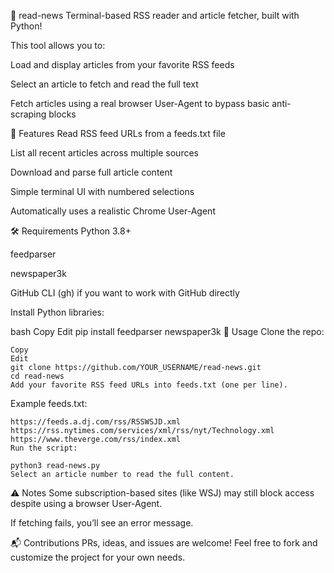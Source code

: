 
📖 read-news
Terminal-based RSS reader and article fetcher, built with Python!

This tool allows you to:

Load and display articles from your favorite RSS feeds

Select an article to fetch and read the full text

Fetch articles using a real browser User-Agent to bypass basic anti-scraping blocks

🚀 Features
Read RSS feed URLs from a feeds.txt file

List all recent articles across multiple sources

Download and parse full article content

Simple terminal UI with numbered selections

Automatically uses a realistic Chrome User-Agent

🛠 Requirements
Python 3.8+

feedparser

newspaper3k

GitHub CLI (gh) if you want to work with GitHub directly

Install Python libraries:

bash
Copy
Edit
pip install feedparser newspaper3k
📄 Usage
Clone the repo:

~~~
Copy
Edit
git clone https://github.com/YOUR_USERNAME/read-news.git
cd read-news
Add your favorite RSS feed URLs into feeds.txt (one per line).
~~~

Example feeds.txt:
~~~
https://feeds.a.dj.com/rss/RSSWSJD.xml
https://rss.nytimes.com/services/xml/rss/nyt/Technology.xml
https://www.theverge.com/rss/index.xml
Run the script:
~~~

~~~
python3 read-news.py
Select an article number to read the full content.
~~~

⚠️ Notes
Some subscription-based sites (like WSJ) may still block access despite using a browser User-Agent.

If fetching fails, you’ll see an error message.

📬 Contributions
PRs, ideas, and issues are welcome!
Feel free to fork and customize the project for your own needs.

